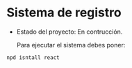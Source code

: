 <h1>Sistema de registro</h1>

- Estado del proyecto: En contrucción.

  Para ejecutar el sistema debes poner:

```npd isntall react```

